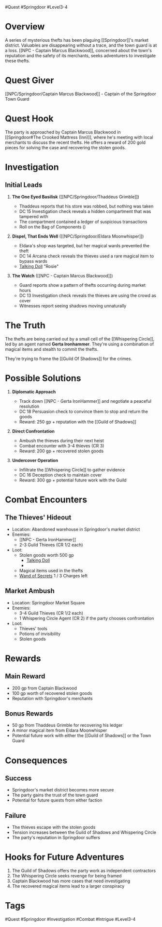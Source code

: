 #Quest #Springdoor #Level3-4

# Overview

A series of mysterious thefts has been plaguing [[Springdoor]]'s market district. Valuables are disappearing without a trace, and the town guard is at a loss. [[NPC - Captain Marcus Blackwood]], concerned about the town's reputation and the safety of its merchants, seeks adventurers to investigate these thefts.

# Quest Giver

[[NPC/Springdoor/Captain Marcus Blackwood]] - Captain of the Springdoor Town Guard

# Quest Hook

The party is approached by Captain Marcus Blackwood in [[Springdoor#The Crooked Mattress (Inn)]], where he's meeting with local merchants to discuss the recent thefts. He offers a reward of 200 gold pieces for solving the case and recovering the stolen goods.

# Investigation

## Initial Leads

1. **The One Eyed Basilisk** ([[NPC/Springdoor/Thaddeus Grimble]])

   - Thaddeus reports that his store was robbed, but nothing was taken
   - DC 15 Investigation check reveals a hidden compartment that was tampered with
   - The compartment contained a ledger of suspicious transactions
   - Roll on the Bag of Components ()

2. **Dispel, That Ends Well** ([[NPC/Springdoor/Eldara Moonwhisper]])

   - Eldara's shop was targeted, but her magical wards prevented the theft
   - DC 14 Arcana check reveals the thieves used a rare magical item to bypass wards
   - [Talking Doll](https://5e.tools/items.html#talking%20doll_xdmg) "Rosie"

3. **The Watch** ([[NPC - Captain Marcus Blackwood]])
   - Guard reports show a pattern of thefts occurring during market hours
   - DC 13 Investigation check reveals the thieves are using the crowd as cover
   - Witnesses report seeing shadows moving unnaturally

# The Truth

The thefts are being carried out by a small cell of the [[Whispering Circle]], led by an agent named **Gerta Ironhammer**. They're using a combination of magical items and stealth to commit the thefts.

They're trying to frame the [[Guild Of Shadows]] for the crimes.

# Possible Solutions

1. **Diplomatic Approach**

   - Track down [[NPC - Gerta IronHammer]] and negotiate a peaceful resolution
   - DC 18 Persuasion check to convince them to stop and return the goods
   - Reward: 250 gp + reputation with the [[Guild of Shadows]]

2. **Direct Confrontation**

   - Ambush the thieves during their next heist
   - Combat encounter with 3-4 thieves (CR 3)
   - Reward: 200 gp + recovered stolen goods

3. **Undercover Operation**
   - Infiltrate the [[Whispering Circle]] to gather evidence
   - DC 16 Deception check to maintain cover
   - Reward: 300 gp + potential future work with the Guild

# Combat Encounters

## The Thieves' Hideout

- Location: Abandoned warehouse in Springdoor's market district
- Enemies:
  - [[NPC - Gerta IronHammer]]
  - 2-3 Guild Thieves (CR 1/2 each)
- Loot:
  - Stolen goods worth 500 gp
    - [Talking Doll](https://5e.tools/items.html#talking%20doll_xdmg)
    -
  - Magical items used in the thefts
  - [Wand of Secrets](https://5e.tools/items.html#wand%20of%20secrets_xdmg) 1 / 3 Charges left

## Market Ambush

- Location: Springdoor Market Square
- Enemies:
  - 3-4 Guild Thieves (CR 1/2 each)
  - 1 Whispering Circle Agent (CR 2) if the party chooses confrontation
- Loot:
  - Thieves' tools
  - Potions of invisibility
  - Stolen goods

# Rewards

## Main Reward

- 200 gp from Captain Blackwood
- 100 gp worth of recovered stolen goods
- Reputation with Springdoor's merchants

## Bonus Rewards

- 50 gp from Thaddeus Grimble for recovering his ledger
- A minor magical item from Eldara Moonwhisper
- Potential future work with either the [[Guild of Shadows]] or the Town Guard

# Consequences

## Success

- Springdoor's market district becomes more secure
- The party gains the trust of the town guard
- Potential for future quests from either faction

## Failure

- The thieves escape with the stolen goods
- Tension increases between the Guild of Shadows and Whispering Circle
- The party's reputation in Springdoor suffers

# Hooks for Future Adventures

1. The Guild of Shadows offers the party work as independent contractors
2. The Whispering Circle seeks revenge for being framed
3. Captain Blackwood has more cases that need investigating
4. The recovered magical items lead to a larger conspiracy

# Tags

#Quest #Springdoor #Investigation #Combat #Intrigue #Level3-4
